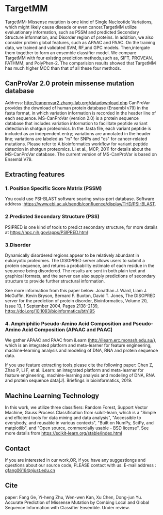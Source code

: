 # TargetMM

TargetMM:
Missense mutation is one kind of Single Nucleotide Variations, which might likely cause diseade or even cancer.TargetMM utilize evaluationary information, such as PSSM and predicted Secondary Structure information, and Disorder region of proteins. In addition, we also consider protein global features, such as APAAC and PAAC. On the training data, we trained and validated SVM, RF,and GPC models. Then,intergate them together to form an ensemble classifier model. We compare TargetMM with four existing prediction methods,such as, SIFT, PROVEAN, FATHMM, and PolyPhen-2. The comparision results showed that TargetMM has much higher MCC than that of all these four methods.


## CanProVar 2.0 protein missense mutation database
Address: http://canprovar2.zhang-lab.org/datadownload.php
CanProVar provides the download of human protein database (Ensembl v79) in the fasta format, in which variation information is recorded in the header line of each sequence. 
MS-CanProVar (version 2.0) is a protein sequence database that includes variation information to facilitate peptide variant detection in shotgun proteomics. In the .fasta file, each variant peptide is included as an independent entry; variations are annotated in the header line; variations are labeled as "rs" for SNPs and "cs" for cancer-related mutations. Please refer to A bioinformatics workflow for variant peptide detection in shotgun proteomics. Li et al., MCP, 2011 for details about the MS-CanProVar database. The current version of MS-CanProVar is based on Ensembl V79. 


## Extracting features
### 1. Position Specific Score Matrix (PSSM)
You could use PSI-BLAST software searing swiss-port database. Software address :https://www.ebi.ac.uk/seqdb/confluence/display/THD/PSI-BLAST.

### 2.Predicted Secondary Structure (PSS)
PSIPRED is one kind of tools to predict secondary structure, for more datails at https://hpc.nih.gov/apps/PSIPRED.html

### 3.Disorder
Dynamically disordered regions appear to be relatively abundant in eukaryotic proteomes. The DISOPRED server allows users to submit a protein sequence, and returns a probability estimate of each residue in the sequence being disordered. The results are sent in both plain text and graphical formats, and the server can also supply predictions of secondary structure to provide further structural information.

See more information from this paper below:
Jonathan J. Ward, Liam J. McGuffin, Kevin Bryson, Bernard F. Buxton, David T. Jones, The DISOPRED server for the prediction of protein disorder, Bioinformatics, Volume 20, Issue 13, 1 September 2004, Pages 2138–2139, https://doi.org/10.1093/bioinformatics/bth195

### 4. Amphiphilic Pseudo-Amino Acid Composition and Pseudo-Amino Acid Composition (APAAC and PAAC)
We gather APAAC and PAAC from iLearn (http://ilearn.erc.monash.edu.au/), which is an integrated platform and meta-learner for feature engineering, machine-learning analysis and modeling of DNA, RNA and protein sequence data.

If you use feature extracting tools,please cite the following paper:
Chen Z, Zhao P, Li F, et al. iLearn: an integrated platform and meta-learner for feature engineering, machine-learning analysis and modeling of DNA, RNA and protein sequence data[J]. Briefings in bioinformatics, 2019.


## Machine Learning Technology
In this work, we utilize three classifiers: Random Forest, Support Vector Machine, Gauss Process Classification from scikit-learn, which is a "Simple and efficient tools for data mining and data analysis", "Accessible to everybody, and reusable in various contexts",  "Built on NumPy, SciPy, and matplotlib", and "Open source, commercially usable - BSD license". See more datails from https://scikit-learn.org/stable/index.html

## Contact 
If you are interested in our work,OR, if you have any suggestiongs and questions about our source code, PLEASE contact with us. 
E-mail address : gfang0616@njust.edu.cn

## Cite
paper: Fang Ge, Yi-heng Zhu, Wen-wen Kan, Xu Chen, Dong-jun Yu. Accurate Prediction of Missense Mutation by Combing Local and Global Sequence Information with Classifier Ensemble. Under review.



